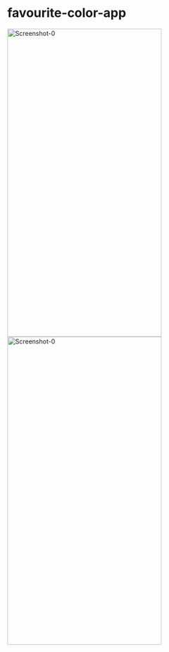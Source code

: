 # favourite-color-app

<img src="https://github.com/mdshadab41/favourite-color-app/assets/97763170/1574c8cd-a143-4336-bb97-7d06a7235c44" alt="Screenshot-0" width="350" height="700">
<img src="https://github.com/mdshadab41/favourite-color-app/assets/97763170/67c0c534-1f9e-4251-bce8-7eba35648f22" alt="Screenshot-0" width="350" height="700">


